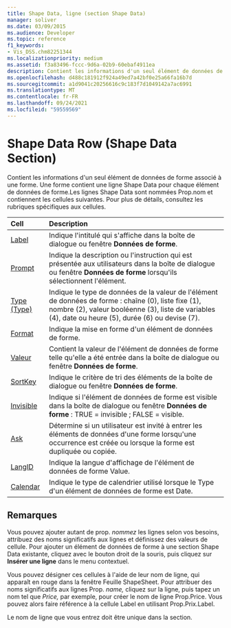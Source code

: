 ```yaml
---
title: Shape Data, ligne (section Shape Data)
manager: soliver
ms.date: 03/09/2015
ms.audience: Developer
ms.topic: reference
f1_keywords:
- Vis_DSS.chm82251344
ms.localizationpriority: medium
ms.assetid: f3a83496-fccc-9d6a-02b9-60ebaf4911ea
description: Contient les informations d'un seul élément de données de forme associé à une forme. Une forme contient une ligne Shape Data pour chaque élément de données de forme.Les lignes Shape Data sont nommées Prop.nom et contiennent les cellules suivantes. Pour plus de détails, consultez les rubriques spécifiques aux cellules.
ms.openlocfilehash: d488c181912f924a49ed7a42bf0e25a66fa16b7d
ms.sourcegitcommit: a1d9041c20256616c9c183f7d1049142a7ac6991
ms.translationtype: MT
ms.contentlocale: fr-FR
ms.lasthandoff: 09/24/2021
ms.locfileid: "59559569"
---
```

# <a name="shape-data-row-shape-data-section"></a>Shape Data Row (Shape Data Section)

Contient les informations d'un seul élément de données de forme associé à une forme. Une forme contient une ligne Shape Data pour chaque élément de données de forme.Les lignes Shape Data sont nommées Prop.nom et contiennent les cellules suivantes. Pour plus de détails, consultez les rubriques spécifiques aux cellules.
  
|**Cell**|**Description**|
|:-----|:-----|
|[Label](label-cell-shape-data-section.md) <br/> |Indique l'intitulé qui s'affiche dans la boîte de dialogue ou fenêtre **Données de forme**.  <br/> |
|[Prompt](prompt-cell-shape-data-section.md) <br/> |Indique la description ou l'instruction qui est présentée aux utilisateurs dans la boîte de dialogue ou fenêtre **Données de forme** lorsqu'ils sélectionnent l'élément.  <br/> |
|[Type (Type)](type-cell-shape-data-section.md) <br/> |Indique le type de données de la valeur de l'élément de données de forme : chaîne (0), liste fixe (1), nombre (2), valeur booléenne (3), liste de variables (4), date ou heure (5), durée (6) ou devise (7).  <br/> |
|[Format](format-cell-shape-data-section.md) <br/> |Indique la mise en forme d'un élément de données de forme.  <br/> |
|[Valeur](value-cell-shape-data-section.md) <br/> |Contient la valeur de l'élément de données de forme telle qu'elle a été entrée dans la boîte de dialogue ou fenêtre **Données de forme**.  <br/> |
|[SortKey](sortkey-cell-shape-data-section.md) <br/> |Indique le critère de tri des éléments de la boîte de dialogue ou fenêtre **Données de forme**.  <br/> |
|[Invisible](invisible-cell-shape-data-section.md) <br/> |Indique si l'élément de données de forme est visible dans la boîte de dialogue ou fenêtre **Données de forme** : TRUE = invisible ; FALSE = visible.<br/> |
|[Ask](ask-cell-shape-data-section.md) <br/> |Détermine si un utilisateur est invité à entrer les éléments de données d'une forme lorsqu'une occurrence est créée ou lorsque la forme est dupliquée ou copiée.  <br/> |
|[LangID](langid-cell-shape-data-section.md) <br/> |Indique la langue d'affichage de l'élément de données de forme Value.  <br/> |
|[Calendar](calendar-cell-miscellaneous-section.md) <br/> |Indique le type de calendrier utilisé lorsque le Type d'un élément de données de forme est Date.  <br/> |
   
## <a name="remarks"></a>Remarques

 Vous pouvez ajouter autant de prop.  *nommez*  les lignes selon vos besoins, attribuez des noms significatifs aux lignes et définissez des valeurs de cellule. Pour ajouter un élément de données de forme à une section Shape Data existante, cliquez avec le bouton droit de la souris, puis cliquez sur **Insérer une ligne** dans le menu contextuel. 
  
Vous pouvez désigner ces cellules à l'aide de leur nom de ligne, qui apparaît en rouge dans la fenêtre Feuille ShapeSheet. Pour attribuer des noms significatifs aux lignes Prop. *name,*  cliquez sur la ligne, puis tapez un nom tel que  *Price,*  par exemple, pour créer le nom de ligne Prop.Price. Vous pouvez alors faire référence à la cellule Label en utilisant Prop.Prix.Label. 
  
Le nom de ligne que vous entrez doit être unique dans la section.
  

